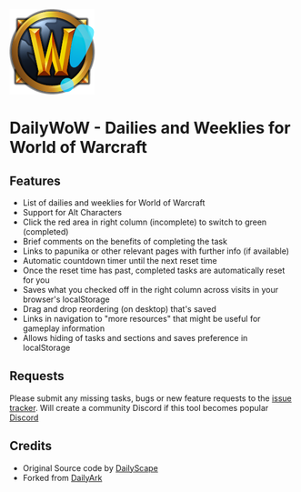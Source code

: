 [![DailyWoW](./includes/img/wow-daily.png)](https://dailywow.github.io)
# DailyWoW - Dailies and Weeklies for World of Warcraft

## Features
* List of dailies and weeklies for World of Warcraft
* Support for Alt Characters
* Click the red area in right column (incomplete) to switch to green (completed)
* Brief comments on the benefits of completing the task
* Links to papunika or other relevant pages with further info (if available)
* Automatic countdown timer until the next reset time
* Once the reset time has past, completed tasks are automatically reset for you
* Saves what you checked off in the right column across visits in your browser's localStorage
* Drag and drop reordering (on desktop) that's saved
* Links in navigation to "more resources" that might be useful for gameplay information
* Allows hiding of tasks and sections and saves preference in localStorage

## Requests

Please submit any missing tasks, bugs or new feature requests to the [issue tracker](https://github.com/Kunarick/dailywow.github.io/issues).
Will create a community Discord if this tool becomes popular [Discord](https://discord.gg/)

## Credits
* Original Source code by [DailyScape](https://dailyscape.github.io)
* Forked from [DailyArk](https://dailyark.github.io)
